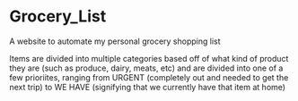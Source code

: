 # Grocery_List
A website to automate my personal grocery shopping list

Items are divided into multiple categories based off of what kind of product they are (such as produce, dairy, meats, etc) and are divided into one of a few prioriites, ranging from URGENT (completely out and needed to get the next trip) to WE HAVE (signifying that we currently have that item at home)